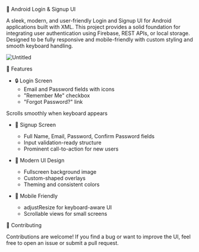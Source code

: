 📱 Android Login & Signup UI

A sleek, modern, and user-friendly Login and Signup UI for Android applications built with XML. This project provides a solid foundation for integrating user authentication using Firebase, REST APIs, or local storage. Designed to be fully responsive and mobile-friendly with custom styling and smooth keyboard handling.

![Untitled](https://github.com/user-attachments/assets/c787215f-aff8-47c5-9ae4-bb72805a16f9)

🚀 Features
- 🔒 Login Screen
  - Email and Password fields with icons
  - "Remember Me" checkbox
  - "Forgot Password?" link

Scrolls smoothly when keyboard appears

- 📝 Signup Screen
  - Full Name, Email, Password, Confirm Password fields
  - Input validation-ready structure
  - Prominent call-to-action for new users

- 🎨 Modern UI Design
  - Fullscreen background image
  - Custom-shaped overlays
  - Theming and consistent colors

- 📱 Mobile Friendly
  - adjustResize for keyboard-aware UI
  - Scrollable views for small screens

🤝 Contributing

Contributions are welcome! If you find a bug or want to improve the UI, feel free to open an issue or submit a pull request.





